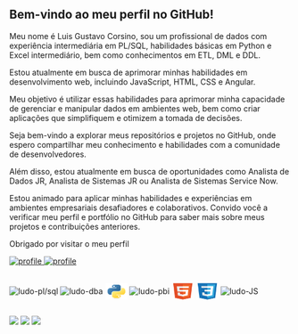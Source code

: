 ## Bem-vindo ao meu perfil no GitHub! 

Meu nome é Luis Gustavo Corsino, sou um profissional de dados com experiência intermediária em PL/SQL, habilidades básicas em Python e Excel intermediário, bem como conhecimentos em ETL, DML e DDL. 

Estou atualmente em busca de aprimorar minhas habilidades em desenvolvimento web, incluindo JavaScript, HTML, CSS e Angular. 

Meu objetivo é utilizar essas habilidades para aprimorar minha capacidade de gerenciar e manipular dados em ambientes web, bem como criar aplicações que simplifiquem e otimizem a tomada de decisões. 

Seja bem-vindo a explorar meus repositórios e projetos no GitHub, onde espero compartilhar meu conhecimento e habilidades com a comunidade de desenvolvedores.

Além disso, estou atualmente em busca de oportunidades como Analista de Dados JR, Analista de Sistemas JR ou Analista de Sistemas Service Now. 

Estou animado para aplicar minhas habilidades e experiências em ambientes empresariais desafiadores e colaborativos. Convido você a verificar meu perfil e portfólio no GitHub para saber mais sobre meus projetos e contribuições anteriores. 

Obrigado por visitar o meu perfil
    <div>
        <a href="https://github.com/datacorsino">
            <img height="180em" src="https://github-readme-stats.vercel.app/api?username=datacorsino&show_icons=true&theme=dracula" alt="profile">
            <img height="180em" src="https://github-readme-stats.vercel.app/api/top-langs/?username=datacorsino&theme=dracula" alt="profile">
        </a>
    </div>
<div style="display: inline_block"><br>
            <img align="center" alt="ludo-pl/sql" height="30" width="40" src="https://cdn.jsdelivr.net/gh/devicons/devicon/icons/oracle/oracle-original.svg">
            <img align="center" alt="ludo-dba" id="image" height="30" width="40" class="img-responsive" src="https://camo.githubusercontent.com/361ebf317957972ed0a921cc40ce94b0ed138c4fc1bd8f0745074bbab63339ff/68747470733a2f2f75706c6f61642e77696b696d656469612e6f72672f77696b6970656469612f656e2f362f36382f4f7261636c655f53514c5f446576656c6f7065725f6c6f676f2e737667" title="ícone Sql, piloto, banco de dados de jogo  Livre" >
            <img align="center" alt="ludo-python" height="30" width="40" src="https://raw.githubusercontent.com/devicons/devicon/master/icons/python/python-original.svg">
            <img align="center" alt="ludo-pbi" height="30" width="40" src="https://powerapps.microsoft.com/images/application-logos/svg/powerbi.svg">
            <img align="center" alt="ludo-HTML" height="30" width="40" src="https://raw.githubusercontent.com/devicons/devicon/master/icons/html5/html5-original.svg">
            <img align="center" alt="ludo-CSS" height="30" width="40" src="https://raw.githubusercontent.com/devicons/devicon/master/icons/css3/css3-original.svg">
            <img align="center" alt="ludo-JS" height="30" width="40" src="https://cdn.jsdelivr.net/gh/devicons/devicon/icons/javascript/javascript-original.svg">

</div>
  
  ##
 
<div> 
  <a href="https://www.instagram.com/ludocorsino/" target="_blank"><img src="https://img.shields.io/badge/-Instagram-%23E4405F?style=for-the-badge&logo=instagram&logoColor=white" target="_blank"></a>
  <a href = "mailto:dba.corsino@gmail.com"><img src="https://img.shields.io/badge/-Gmail-%23333?style=for-the-badge&logo=gmail&logoColor=white" target="_blank"></a>
  <a href="https://www.linkedin.com/in/datacorsino/" target="_blank"><img src="https://img.shields.io/badge/-LinkedIn-%230077B5?style=for-the-badge&logo=linkedin&logoColor=white" target="_blank"></a> 
  
</div>

